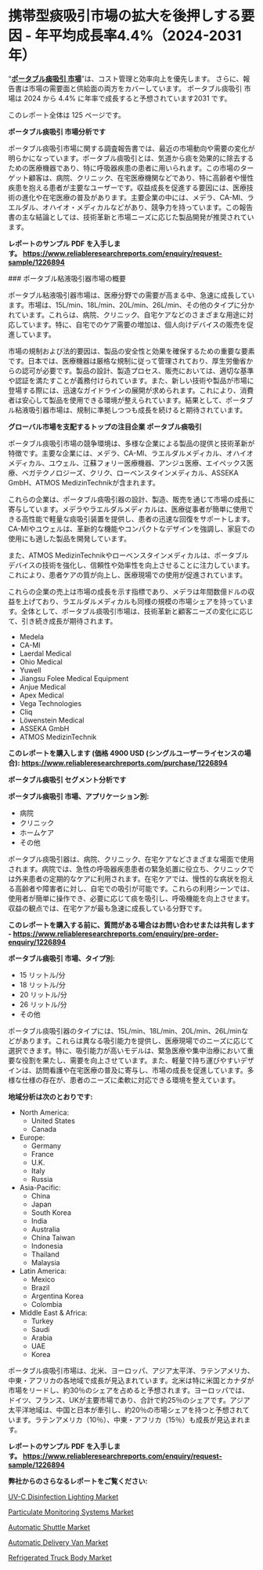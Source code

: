 <p><h1>携帯型痰吸引市場の拡大を後押しする要因 - 年平均成長率4.4%（2024-2031年）</h1></p><p>&ldquo;<strong><a href="https://www.reliableresearchreports.com/portable-phlegm-suction-r1226894?utm_campaign=110&utm_medium=9&utm_source=Github&utm_content=ia&utm_term=10122024&utm_id=portable-phlegm-suction">ポータブル痰吸引 市場</a></strong>&rdquo;は、コスト管理と効率向上を優先します。 さらに、報告書は市場の需要面と供給面の両方をカバーしています。 ポータブル痰吸引 市場は 2024 から 4.4% に年率で成長すると予想されています2031 です。</p>
<p>このレポート全体は 125 ページです。</p>
<p><strong>ポータブル痰吸引 市場分析です</strong></p>
<p><p>ポータブル痰吸引市場に関する調査報告書では、最近の市場動向や需要の変化が明らかになっています。ポータブル痰吸引とは、気道から痰を効果的に除去するための医療機器であり、特に呼吸器疾患の患者に用いられます。この市場のターゲット顧客は、病院、クリニック、在宅医療機関などであり、特に高齢者や慢性疾患を抱える患者が主要なユーザーです。収益成長を促進する要因には、医療技術の進化や在宅医療の普及があります。主要企業の中には、メデラ、CA-MI、ラエルダル、オハイオ・メディカルなどがあり、競争力を持っています。この報告書の主な結論としては、技術革新と市場ニーズに応じた製品開発が推奨されています。</p></p>
<p><strong>レポートのサンプル PDF を入手します。&nbsp;<a href="https://www.reliableresearchreports.com/enquiry/request-sample/1226894?utm_campaign=110&utm_medium=9&utm_source=Github&utm_content=ia&utm_term=10122024&utm_id=portable-phlegm-suction">https://www.reliableresearchreports.com/enquiry/request-sample/1226894</a></strong></p>
<p><p>### ポータブル粘液吸引器市場の概要</p><p>ポータブル粘液吸引器市場は、医療分野での需要が高まる中、急速に成長しています。市場は、15L/min、18L/min、20L/min、26L/min、その他のタイプに分かれています。これらは、病院、クリニック、自宅ケアなどのさまざまな用途に対応しています。特に、自宅でのケア需要の増加は、個人向けデバイスの販売を促進しています。</p><p>市場の規制および法的要因は、製品の安全性と効果を確保するための重要な要素です。日本では、医療機器は厳格な規制に従って管理されており、厚生労働省からの認可が必要です。製品の設計、製造プロセス、販売においては、適切な基準や認証を満たすことが義務付けられています。また、新しい技術や製品が市場に登場する際には、迅速なガイドラインの展開が求められます。これにより、消費者は安心して製品を使用できる環境が整えられています。結果として、ポータブル粘液吸引器市場は、規制に準拠しつつも成長を続けると期待されています。</p></p>
<p><strong>グローバル市場を支配するトップの注目企業 ポータブル痰吸引</strong></p>
<p><p>ポータブル痰吸引市場の競争環境は、多様な企業による製品の提供と技術革新が特徴です。主要な企業には、メデラ、CA-MI、ラエルダルメディカル、オハイオメディカル、ユウェル、江蘇フォリー医療機器、アンジュ医療、エイペックス医療、ベガテクノロジーズ、クリク、ローベンスタインメディカル、ASSEKA GmbH、ATMOS MedizinTechnikが含まれます。</p><p>これらの企業は、ポータブル痰吸引器の設計、製造、販売を通じて市場の成長に寄与しています。メデラやラエルダルメディカルは、医療従事者が簡単に使用できる高性能で軽量な痰吸引装置を提供し、患者の迅速な回復をサポートします。CA-MIやユウェルは、革新的な機能やコンパクトなデザインを強調し、家庭での使用にも適した製品を開発しています。</p><p>また、ATMOS MedizinTechnikやローベンスタインメディカルは、ポータブルデバイスの技術を強化し、信頼性や効率性を向上させることに注力しています。これにより、患者ケアの質が向上し、医療現場での使用が促進されています。</p><p>これらの企業の売上は市場の成長を示す指標であり、メデラは年間数億ドルの収益を上げており、ラエルダルメディカルも同様の規模の市場シェアを持っています。全体として、ポータブル痰吸引市場は、技術革新と顧客ニーズの変化に応じて、引き続き成長が期待されます。</p></p>
<p><ul><li>Medela</li><li>CA-MI</li><li>Laerdal Medical</li><li>Ohio Medical</li><li>Yuwell</li><li>Jiangsu Folee Medical Equipment</li><li>Anjue Medical</li><li>Apex Medical</li><li>Vega Technologies</li><li>Cliq</li><li>Löwenstein Medical</li><li>ASSEKA GmbH</li><li>ATMOS MedizinTechnik</li></ul></p>
<p><strong>このレポートを購入します (価格 4900 USD (シングルユーザーライセンスの場合):&nbsp;<a href="https://www.reliableresearchreports.com/purchase/1226894?utm_campaign=110&utm_medium=9&utm_source=Github&utm_content=ia&utm_term=10122024&utm_id=portable-phlegm-suction">https://www.reliableresearchreports.com/purchase/1226894</a></strong></p>
<p><strong>ポータブル痰吸引 セグメント分析です</strong></p>
<p><strong>ポータブル痰吸引 市場、アプリケーション別:</strong></p>
<p><ul><li>病院</li><li>クリニック</li><li>ホームケア</li><li>その他</li></ul></p>
<p><p>ポータブル痰吸引器は、病院、クリニック、在宅ケアなどさまざまな場面で使用されます。病院では、急性の呼吸器疾患患者の緊急処置に役立ち、クリニックでは外来患者の定期的なケアに利用されます。在宅ケアでは、慢性的な病状を抱える高齢者や障害者に対し、自宅での吸引が可能です。これらの利用シーンでは、使用者が簡単に操作でき、必要に応じて痰を吸引し、呼吸機能を向上させます。収益の観点では、在宅ケアが最も急速に成長している分野です。</p></p>
<p><strong>このレポートを購入する前に、質問がある場合はお問い合わせまたは共有します - <a href="https://www.reliableresearchreports.com/enquiry/pre-order-enquiry/1226894?utm_campaign=110&utm_medium=9&utm_source=Github&utm_content=ia&utm_term=10122024&utm_id=portable-phlegm-suction">https://www.reliableresearchreports.com/enquiry/pre-order-enquiry/1226894</a></strong></p>
<p><strong>ポータブル痰吸引 市場、タイプ別:</strong></p>
<p><ul><li>15 リットル/分</li><li>18 リットル/分</li><li>20 リットル/分</li><li>26 リットル/分</li><li>その他</li></ul></p>
<p><p>ポータブル痰吸引器のタイプには、15L/min、18L/min、20L/min、26L/minなどがあります。これらは異なる吸引能力を提供し、医療現場でのニーズに応じて選択できます。特に、吸引能力が高いモデルは、緊急医療や集中治療において重要な役割を果たし、需要を向上させています。また、軽量で持ち運びやすいデザインは、訪問看護や在宅医療の普及に寄与し、市場の成長を促進しています。多様な仕様の存在が、患者のニーズに柔軟に対応できる環境を整えています。</p></p>
<p><strong>地域分析は次のとおりです:</strong></p>
<p><ul>
    <li>
        North America:
        <ul>
            <li>United States</li>
            <li>Canada</li>
        </ul>
    </li>
    <li>
        Europe:
        <ul>
            <li>Germany</li>
            <li>France</li>
            <li>U.K.</li>
            <li>Italy</li>
            <li>Russia</li>
        </ul>
    </li>
    <li>
        Asia-Pacific:
        <ul>
            <li>China</li>
            <li>Japan</li>
            <li>South Korea</li>
            <li>India</li>
            <li>Australia</li>
            <li>China Taiwan</li>
            <li>Indonesia</li>
            <li>Thailand</li>
            <li>Malaysia</li>
        </ul>
    </li>
    <li>
        Latin America:
        <ul>
            <li>Mexico</li>
            <li>Brazil</li>
            <li>Argentina Korea</li>
            <li>Colombia</li>
        </ul>
    </li>
    <li>
        Middle East & Africa:
        <ul>
            <li>Turkey</li>
            <li>Saudi</li>
            <li>Arabia</li>
            <li>UAE</li>
            <li>Korea</li>
        </ul>
    </li>
    </ul></p>
<p><p>ポータブル痰吸引市場は、北米、ヨーロッパ、アジア太平洋、ラテンアメリカ、中東・アフリカの各地域で成長が見込まれています。北米は特に米国とカナダが市場をリードし、約30％のシェアを占めると予想されます。ヨーロッパでは、ドイツ、フランス、UKが主要市場であり、合計で約25％のシェアです。アジア太平洋地域は、中国と日本が牽引し、約20％の市場シェアを持つと予想されています。ラテンアメリカ（10％）、中東・アフリカ（15％）も成長が見込まれます。</p></p>
<p><strong>レポートのサンプル PDF を入手します。&nbsp;<a href="https://www.reliableresearchreports.com/enquiry/request-sample/1226894?utm_campaign=110&utm_medium=9&utm_source=Github&utm_content=ia&utm_term=10122024&utm_id=portable-phlegm-suction">https://www.reliableresearchreports.com/enquiry/request-sample/1226894</a></strong></p>
<p><strong>弊社からのさらなるレポートをご覧ください:</strong></p>
<p><p><a href="https://github.com/globismark/Market-Research-Report-List-5/blob/main/uv-c-disinfection-lighting-market.md?utm_campaign=110&utm_medium=9&utm_source=Github&utm_content=ia&utm_term=10122024&utm_id=portable-phlegm-suction">UV-C Disinfection Lighting Market</a></p><p><a href="https://github.com/NarcisoFerry/Market-Research-Report-List-1/blob/main/particulate-monitoring-systems-market.md?utm_campaign=110&utm_medium=9&utm_source=Github&utm_content=ia&utm_term=10122024&utm_id=portable-phlegm-suction">Particulate Monitoring Systems Market</a></p><p><a href="https://www.linkedin.com/pulse/comprehensive-analysis-automatic-shuttle-market-projected-cagr-frv7c?utm_campaign=110&utm_medium=9&utm_source=Github&utm_content=ia&utm_term=10122024&utm_id=portable-phlegm-suction">Automatic Shuttle Market</a></p><p><a href="https://www.linkedin.com/pulse/key-drivers-automatic-delivery-van-market-trends-future-ii5de?utm_campaign=110&utm_medium=9&utm_source=Github&utm_content=ia&utm_term=10122024&utm_id=portable-phlegm-suction">Automatic Delivery Van Market</a></p><p><a href="https://www.linkedin.com/pulse/immense-growth-refrigerated-truck-body-market-projected-m5fhc?utm_campaign=110&utm_medium=9&utm_source=Github&utm_content=ia&utm_term=10122024&utm_id=portable-phlegm-suction">Refrigerated Truck Body Market</a></p></p>